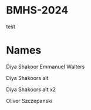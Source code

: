 # BMHS-2024
test
# Names
Diya Shakoor
Emmanuel Walters


Diya Shakoors alt

Diya Shakoors alt x2

Oliver Szczepanski
